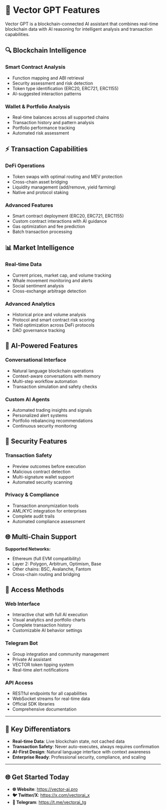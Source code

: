 # 💎 Vector GPT Features

Vector GPT is a blockchain-connected AI assistant that combines real-time blockchain data with AI reasoning for intelligent analysis and transaction capabilities.

## 🔍 **Blockchain Intelligence**

### Smart Contract Analysis
- Function mapping and ABI retrieval
- Security assessment and risk detection
- Token type identification (ERC20, ERC721, ERC1155)
- AI-suggested interaction patterns

### Wallet & Portfolio Analysis
- Real-time balances across all supported chains
- Transaction history and pattern analysis
- Portfolio performance tracking
- Automated risk assessment

## ⚡ **Transaction Capabilities**

### DeFi Operations
- Token swaps with optimal routing and MEV protection
- Cross-chain asset bridging
- Liquidity management (add/remove, yield farming)
- Native and protocol staking

### Advanced Features
- Smart contract deployment (ERC20, ERC721, ERC1155)
- Custom contract interactions with AI guidance
- Gas optimization and fee prediction
- Batch transaction processing

## 📊 **Market Intelligence**

### Real-time Data
- Current prices, market cap, and volume tracking
- Whale movement monitoring and alerts
- Social sentiment analysis
- Cross-exchange arbitrage detection

### Advanced Analytics
- Historical price and volume analysis
- Protocol and smart contract risk scoring
- Yield optimization across DeFi protocols
- DAO governance tracking

## 🤖 **AI-Powered Features**

### Conversational Interface
- Natural language blockchain operations
- Context-aware conversations with memory
- Multi-step workflow automation
- Transaction simulation and safety checks

### Custom AI Agents
- Automated trading insights and signals
- Personalized alert systems
- Portfolio rebalancing recommendations
- Continuous security monitoring

## 🔐 **Security Features**

### Transaction Safety
- Preview outcomes before execution
- Malicious contract detection
- Multi-signature wallet support
- Automated security scanning

### Privacy & Compliance
- Transaction anonymization tools
- AML/KYC integration for enterprises
- Complete audit trails
- Automated compliance assessment

## 🌐 **Multi-Chain Support**

**Supported Networks:**
- Ethereum (full EVM compatibility)
- Layer 2: Polygon, Arbitrum, Optimism, Base
- Other chains: BSC, Avalanche, Fantom
- Cross-chain routing and bridging

## 📱 **Access Methods**

### Web Interface
- Interactive chat with full AI execution
- Visual analytics and portfolio charts
- Complete transaction history
- Customizable AI behavior settings

### Telegram Bot
- Group integration and community management
- Private AI assistant
- VECTOR token tipping system
- Real-time alert notifications

### API Access
- RESTful endpoints for all capabilities
- WebSocket streams for real-time data
- Official SDK libraries
- Comprehensive documentation

---

## 🎯 **Key Differentiators**

- **Real-time Data**: Live blockchain state, not cached data
- **Transaction Safety**: Never auto-executes, always requires confirmation
- **AI-First Design**: Natural language interface with context awareness
- **Enterprise Ready**: Professional security, compliance, and scaling

---

## 🌐 **Get Started Today**

- **🌐 Website**: https://vector-ai.pro
- **🐦 Twitter/X**: https://x.com/vectorai_x
- **💬 Telegram**: https://t.me/vectorai_tg 